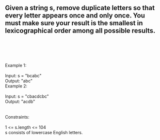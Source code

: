 ## Given a string s, remove duplicate letters so that every letter appears once and only once. You must make sure your result is the smallest in lexicographical order among all possible results. <br> <br> <br> <br> 
Example 1: <br> <br> 
Input: s = "bcabc" <br> 
Output: "abc" <br> 
Example 2: <br> <br> 
Input: s = "cbacdcbc" <br> 
Output: "acdb" <br> <br> <br> 
Constraints: <br> <br> 
1 <= s.length <= 104 <br> 
s consists of lowercase English letters. <br> 
